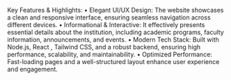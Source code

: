 Key Features & Highlights:
•	Elegant UI/UX Design: The website showcases a clean and responsive interface, ensuring seamless navigation across different devices.
•	Informational & Interactive: It effectively presents essential details about the institution, including academic programs, faculty information, announcements, and events.
•	Modern Tech Stack: Built with Node.js, React , Tailwind CSS, and a robust backend, ensuring high performance, scalability, and maintainability.
•	Optimized Performance: Fast-loading pages and a well-structured layout enhance user experience and engagement.
